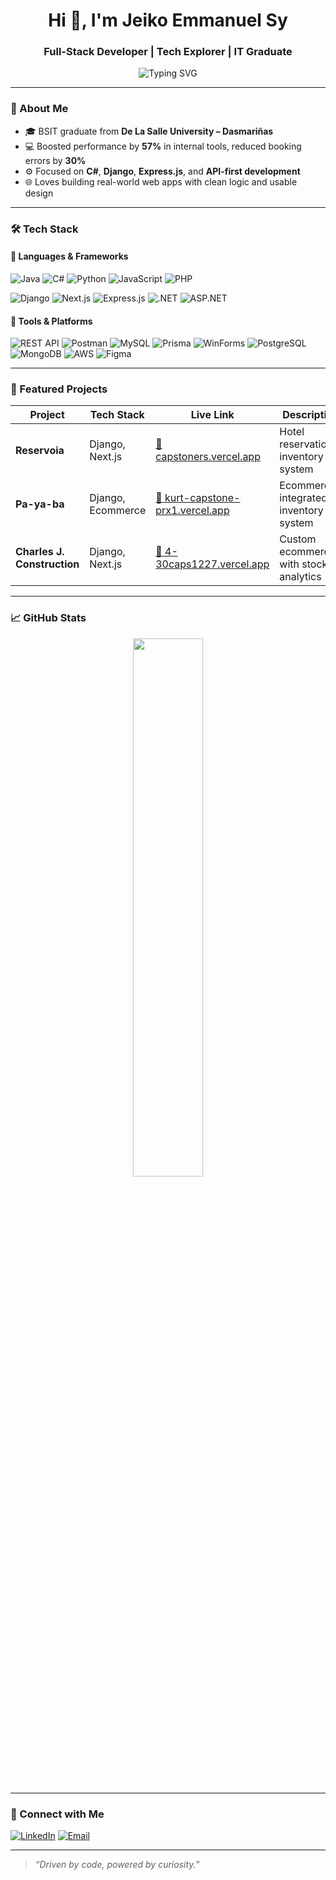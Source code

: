 <h1 align="center">Hi 👋, I'm Jeiko Emmanuel Sy</h1>
<h3 align="center">Full-Stack Developer | Tech Explorer | IT Graduate</h3>

<p align="center">
  <img src="https://readme-typing-svg.demolab.com?font=Fira+Code&pause=1000&center=true&vCenter=true&width=500&lines=I+build+efficient+and+smart+systems.;Next.js+%2B+Django+%2B+Express.js+developer.;Passionate+about+clean+code+%26+good+UX." alt="Typing SVG" />
</p>

---

### 🧠 About Me
- 🎓 BSIT graduate from **De La Salle University – Dasmariñas**
- 💻 Boosted performance by **57%** in internal tools, reduced booking errors by **30%**
- ⚙️ Focused on **C#**, **Django**, **Express.js**, and **API-first development**
- 🌐 Loves building real-world web apps with clean logic and usable design

---

### 🛠 Tech Stack

#### 🔹 Languages & Frameworks
![Java](https://img.shields.io/badge/-Java-333?style=flat&logo=openjdk)
![C#](https://img.shields.io/badge/-C%23-333?style=flat&logo=csharp)
![Python](https://img.shields.io/badge/-Python-333?style=flat&logo=python)
![JavaScript](https://img.shields.io/badge/-JavaScript-333?style=flat&logo=javascript)
![PHP](https://img.shields.io/badge/-PHP%20(basic)-777bb4?style=flat&logo=php)

![Django](https://img.shields.io/badge/-Django-092E20?style=flat&logo=django)
![Next.js](https://img.shields.io/badge/-Next.js-000?style=flat&logo=next.js)
![Express.js](https://img.shields.io/badge/-Express.js-333?style=flat&logo=express)
![.NET](https://img.shields.io/badge/-.NET-512BD4?style=flat&logo=dotnet)
![ASP.NET](https://img.shields.io/badge/-ASP.NET-512BD4?style=flat&logo=dotnet)

#### 🔹 Tools & Platforms
![REST API](https://img.shields.io/badge/-REST%20API-333?style=flat&logo=api)
![Postman](https://img.shields.io/badge/-Postman-333?style=flat&logo=postman)
![MySQL](https://img.shields.io/badge/-MySQL-336791?style=flat&logo=mysql)
![Prisma](https://img.shields.io/badge/-Prisma-2D3748?style=flat&logo=prisma)
![WinForms](https://img.shields.io/badge/-WinForms-333?style=flat&logo=windows)
![PostgreSQL](https://img.shields.io/badge/-PostgreSQL-336791?style=flat&logo=postgresql)
![MongoDB](https://img.shields.io/badge/-MongoDB-47A248?style=flat&logo=mongodb)
![AWS](https://img.shields.io/badge/-AWS-232F3E?style=flat&logo=amazon-aws)
![Figma](https://img.shields.io/badge/-Figma-333?style=flat&logo=figma)

---

### 📂 Featured Projects

| Project | Tech Stack | Live Link | Description |
|--------|------------|-----------|-------------|
| **Reservoia** | Django, Next.js | [🔗 capstoners.vercel.app](https://capstoners.vercel.app/) | Hotel reservation & inventory system |
| **Pa-ya-ba** | Django, Ecommerce | [🔗 kurt-capstone-prx1.vercel.app](https://kurt-capstone-prx1.vercel.app/) | Ecommerce-integrated inventory system |
| **Charles J. Construction** | Django, Next.js | [🔗 4-30caps1227.vercel.app](https://4-30caps1227.vercel.app/) | Custom ecommerce with stock analytics |

---

### 📈 GitHub Stats

<p align="center">
  <img src="https://github-readme-stats.vercel.app/api?username=kojicc&show_icons=true&theme=github_dark" width="47%" />
<!--   <img src="https://github-readme-streak-stats.herokuapp.com/?user=kojicc&theme=github-dark-blue&hide_border=false" width="47%" /> -->
</p>

---

### 🔗 Connect with Me

[![LinkedIn](https://img.shields.io/badge/-LinkedIn-blue?style=flat&logo=linkedin)](https://www.linkedin.com/in/jeiko-emmanuel-sy-7875b932b/)
[![Email](https://img.shields.io/badge/-syjeikoo@gmail.com-red?style=flat&logo=gmail)](mailto:syjeikoo@gmail.com)

---

> _“Driven by code, powered by curiosity.”_
